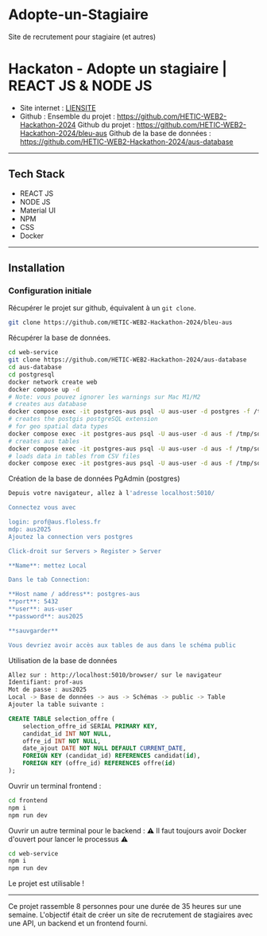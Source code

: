 # Adopte-un-Stagiaire
Site de recrutement pour stagiaire (et autres)

# Hackaton - Adopte un stagiaire | REACT JS & NODE JS

- Site internet : [LIENSITE](https://github.com/HETIC-WEB2-Hackathon-2024)
- Github : 
    Ensemble du projet : https://github.com/HETIC-WEB2-Hackathon-2024
    Github du projet : https://github.com/HETIC-WEB2-Hackathon-2024/bleu-aus
    Github de la base de données : https://github.com/HETIC-WEB2-Hackathon-2024/aus-database

---
## Tech Stack
- REACT JS
- NODE JS
- Material UI
- NPM
- CSS
- Docker

---

## Installation
### Configuration initiale
Récupérer le projet sur github, équivalent à un `git clone`.

```bash
git clone https://github.com/HETIC-WEB2-Hackathon-2024/bleu-aus
```

Récupérer la base de données.
```bash
cd web-service
git clone https://github.com/HETIC-WEB2-Hackathon-2024/aus-database
cd aus-database
cd postgresql
docker network create web
docker compose up -d
# Note: vous pouvez ignorer les warnings sur Mac M1/M2
# creates aus database
docker compose exec -it postgres-aus psql -U aus-user -d postgres -f /tmp/sql/create-database.sql
# creates the postgis postgreSQL extension
# for geo spatial data types
docker compose exec -it postgres-aus psql -U aus-user -d aus -f /tmp/sql/create-extension.sql
# creates aus tables
docker compose exec -it postgres-aus psql -U aus-user -d aus -f /tmp/sql/create-tables.sql
# loads data in tables from CSV files
docker compose exec -it postgres-aus psql -U aus-user -d aus -f /tmp/sql/load-data.sql
```

Création de la base de données PgAdmin (postgres)
```bash
Depuis votre navigateur, allez à l'adresse localhost:5010/

Connectez vous avec

login: prof@aus.floless.fr
mdp: aus2025
Ajoutez la connection vers postgres

Click-droit sur Servers > Register > Server

**Name**: mettez Local

Dans le tab Connection:

**Host name / address**: postgres-aus
**port**: 5432
**user**: aus-user
**password**: aus2025

**sauvgarder**

Vous devriez avoir accès aux tables de aus dans le schéma public
```

Utilisation de la base de données
```bash
Allez sur : http://localhost:5010/browser/ sur le navigateur
Identifiant: prof-aus
Mot de passe : aus2025
Local -> Base de données -> aus -> Schémas -> public -> Table 
Ajouter la table suivante :
```
```sql
CREATE TABLE selection_offre (
    selection_offre_id SERIAL PRIMARY KEY,
    candidat_id INT NOT NULL,
    offre_id INT NOT NULL,
    date_ajout DATE NOT NULL DEFAULT CURRENT_DATE,
    FOREIGN KEY (candidat_id) REFERENCES candidat(id),
    FOREIGN KEY (offre_id) REFERENCES offre(id)
);
```

Ouvrir un terminal frontend :
```bash
cd frontend
npm i
npm run dev
```

Ouvrir un autre terminal pour le backend :
⚠️ Il faut toujours avoir Docker d'ouvert pour lancer le processus ⚠️
```bash
cd web-service
npm i
npm run dev
```

Le projet est utilisable !

---

Ce projet rassemble 8 personnes pour une durée de 35 heures sur une semaine. L'objectif était de créer un site de recrutement de stagiaires avec une API, un backend et un frontend fourni.
